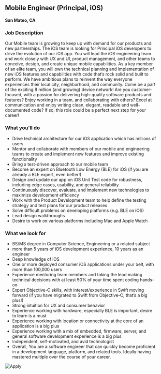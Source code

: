 ## Mobile Engineer (Principal, iOS)
#### San Mateo, CA

### Job Description
Our Mobile team is growing to keep up with demand for our products and new partnerships. The
iOS team is looking for Principal iOS developers to drive the evolution of our iOS app. You will lead the iOS engineering team and work closely with UX and UI, product management, and other teams to conceive, design, and create unique mobile capabilities. As a key member of an elite team, you will own the technical planning and implementation of new iOS features and capabilities with code that’s rock solid and built to perform. We have ambitious plans to reinvent the way everyone experiences their local city, neighborhood, and community. Come be a part of the exciting 8 million (and growing) device network!
Are you customer-focused, with a passion for delivering high-quality software products and features? Enjoy working in a team, and collaborating with others? Excel at communication and enjoy writing clean, elegant, readable and well-documented code? If so, this role could be a perfect next step for your career!

### What you'll do
+ Drive technical architecture for our iOS application which has millions of users
+ Mentor and collaborate with members of our mobile and engineering teams to create
and implement new features and improve existing functionality
+ Bring a test-driven approach to our mobile team
+ Become an expert on Bluetooth Low Energy (BLE) for iOS (if you are already a BLE
expert, even better!)
+ Design and update our app on iOS Unit Test code for robustness, including edge
cases, usability, and general reliability
+ Continuously discover, evaluate, and implement new technologies to maximize
development efficiency
+ Work with the Product Development team to help define the testing strategy and test
plans for our product releases
+ Solve difficult problems on developing platforms (e.g. BLE on iOS)
+ Lead design walkthroughs
+ Desire to work on various platforms including Mac and Apple Watch 

### What we look for
+ BS/MS degree in Computer Science, Engineering or a related subject
+ more than 5 years of iOS development experience, 10 years as an engineer
+ Deep knowledge of iOS
+ One or more deployed consumer iOS applications under your belt, with more than 100,000 users
+ Experience mentoring team members and taking the lead making technical decisions
with at least 50% of your time spent coding hands-on
+ Expert Objective-C skills, with interest/experience in Swift moving forward (if you have
migrated to Swift from Objective-C, that’s a big plus!)
+ Strong intuition for UX and consumer behavior
+ Experience working with hardware, especially BLE is important, desire to learn is a must
+ Experience working with location or connectivity at the core of an application is a big plus
+ Experience working with a mix of embedded, firmware, server, and general software
development experience is a big plus
+ Independent, self-motivated, and avid technologist
+ Overall, You are a software engineer that can quickly become proficient in a
development language, platform, and related tools. Ideally having mastered multiple
over the course of your career.


![Apply](https://dabuttonfactory.com/button.png?t=Apply&f=Calibri-Bold&ts=24&tc=fff&tshs=1&tshc=000&hp=20&vp=8&c=5&bgt=gradient&bgc=3d85c6&ebgc=073763)

